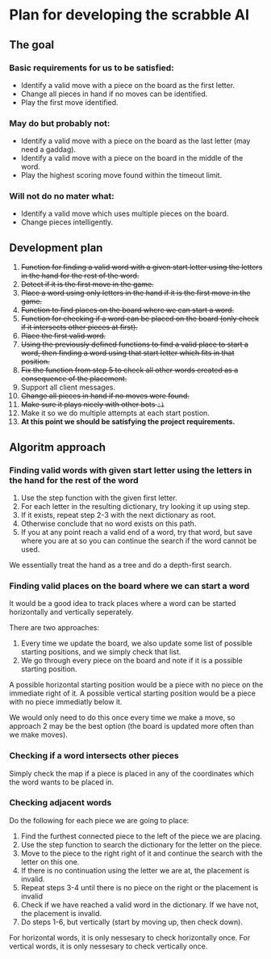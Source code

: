 # Plan for developing the scrabble AI

## The goal

### Basic requirements for us to be satisfied:
- Identify a valid move with a piece on the board as the first letter.
- Change all pieces in hand if no moves can be identified.
- Play the first move identified.

### May do but probably not:
- Identify a valid move with a piece on the board as the last letter (may need a gaddag).
- Identify a valid move with a piece on the board in the middle of the word.
- Play the highest scoring move found within the timeout limit.

### Will not do no mater what:
- Identify a valid move which uses multiple pieces on the board.
- Change pieces intelligently.

## Development plan
1. ~~Function for finding a valid word with a given start letter using the letters in the hand for the rest of the word.~~
2. ~~Detect if it is the first move in the game.~~
3. ~~Place a word using only letters in the hand if it is the first move in the game.~~
4. ~~Function to find places on the board where we can start a word.~~
5. ~~Function for checking if a word can be placed on the board (only check if it intersects other pieces at first).~~
6. ~~Place the first valid word.~~
7. ~~Using the previously defined functions to find a valid place to start a word, then finding a word using that start letter which fits in that position.~~
8. ~~Fix the function from step 5 to check all other words created as a consequence of the placement.~~
9. Support all client messages.
10. ~~Change all pieces in hand if no moves were found.~~
11. ~~Make sure it plays nicely with other bots `:)`~~
12. Make it so we do multiple attempts at each start postion.
13. **At this point we should be satisfying the project requirements.**

## Algoritm approach

### Finding valid words with given start letter using the letters in the hand for the rest of the word
1. Use the step function with the given first letter.
2. For each letter in the resulting dictionary, try looking it up using step.
3. If it exists, repeat step 2-3 with the next dictionary as root.
4. Otherwise conclude that no word exists on this path.
5. If you at any point reach a valid end of a word, try that word, but save where you are at so you can continue the search if the word cannot be used.

We essentially treat the hand as a tree and do a depth-first search.

### Finding valid places on the board where we can start a word
It would be a good idea to track places where a word can be started horizontally and vertically seperately.

There are two approaches:
1. Every time we update the board, we also update some list of possible starting positions, and we simply check that list.
2. We go through every piece on the board and note if it is a possible starting position.

A possible horizontal starting position would be a piece with no piece on the immediate right of it. A possible vertical starting position would be a piece with no piece immediatly below it.

We would only need to do this once every time we make a move, so approach 2 may be the best option (the board is updated more often than we make moves).

### Checking if a word intersects other pieces
Simply check the map if a piece is placed in any of the coordinates which the word wants to be placed in.

### Checking adjacent words
Do the following for each piece we are going to place:
1. Find the furthest connected piece to the left of the piece we are placing.
2. Use the step function to search the dictionary for the letter on the piece.
3. Move to the piece to the right right of it and continue the search with the letter on this one.
4. If there is no continuation using the letter we are at, the placement is invalid.
5. Repeat steps 3-4 until there is no piece on the right or the placement is invalid
6. Check if we have reached a valid word in the dictionary. If we have not, the placement is invalid.
7. Do steps 1-6, but vertically (start by moving up, then check down).

For horizontal words, it is only nessesary to check horizontally once.
For vertical words, it is only nessesary to check vertically once.